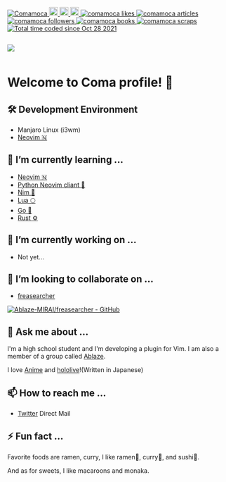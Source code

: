 <p align="left"> 
  <a href="https://github.com/Comamoca/">
    <img src="https://komarev.com/ghpvc/?username=Comamoca&style=flat-square" alt="Comamoca" />
  </a>
  <a href="http://twitter.com/Comamoca_">
    <img height="20" src="https://img.shields.io/twitter/follow/Comamoca_?style=flat-square" />
  </a>
  <a href="https://github.com/Comamoca">
    <img height="20" src="https://img.shields.io/github/followers/Comamoca?label=follow&logo=github&style=flat-square" />
  </a>
  <a href="https://www.reddit.com/user/Comamoca">
    <img height="20" src="https://img.shields.io/reddit/user-karma/combined/Comamoca?label=Reddit&logo=reddit&style=flat-square" />
  </a>
  <!-- <a href="http://qiita.com/Comamoca"> -->
  <!--   <img height="20" src="https://qiita-badge.apiapi.app/s/Comamoca/posts.svg" /> -->
  <!-- </a> -->
  <!-- <//qiita.com/Comamoca"> -->
  <!--   <img height="20" src="https://qiita-badge.apiapi.app/s/Comamoca/contributions.svg" /> -->
  <!-- </a> -->

 <!-- Like のバッジ -->
  <a href="https://zenn.dev/comamoca">
    <img src="https://zenn.badge.nikaera.com/s/comamoca/likes?style=flat-square" alt="comamoca likes" />
  </a>

  <!-- Articles のバッジ -->
  <a href="https://zenn.dev/comamoca/articles">
    <img src="https://zenn.badge.nikaera.com/s/comamoca/articles?style=flat-square" alt="comamoca articles" />
  </a>

  <!-- Followers のバッジ -->
  <a href="https://zenn.dev/comamoca/followers">
    <img src="https://zenn.badge.nikaera.com/s/comamoca/followers?style=flat-square" alt="comamoca followers" />
  </a>

  <!-- Books のバッジ -->
  <a href="https://zenn.dev/comamoca/books">
    <img src="https://zenn.badge.nikaera.com/s/comamoca/books?style=flat-square" alt="comamoca books" />
  </a>

  <!-- Scraps のバッジ -->
  <a href="https://zenn.dev/comamoca/scraps">
    <img src="https://zenn.badge.nikaera.com/s/comamoca/scraps?style=flat-square" alt="comamoca scraps" />
  </a>
  <a href="https://wakatime.com/@aff9e362-de3f-4144-af42-7988698ddf15">
  <img src="https://wakatime.com/badge/user/aff9e362-de3f-4144-af42-7988698ddf15.svg?style=flat-square" alt="Total time coded since Oct 28 2021" />
  </a>

<p align="left" style="display:inline-block;">
<img src="https://github-readme-stats.vercel.app/api?username=Comamoca" />
</p>


<!-- <div style="text-align: center;"> -->



# Welcome to Coma profile! 🦊


## 🛠️ Development Environment

- Manjaro Linux (i3wm)
- [Neovim 🇳](https://github.com/neovim/neovim)

## 🌱 I’m currently learning ...

- [Neovim 🇳](https://github.com/neovim/neovim)
- [Python Neovim cliant 🐍](https://github.com/neovim/pynvim)
- [Nim 👑](https://nim-lang.org/)
- [Lua 🌕](https://www.lua.org/)
- [Go 💨](https://github.com/golang/go)
- [Rust ⚙️](https://github.com/rust-lang/rust)

## 🔭 I’m currently working on ... 

- Not yet...

## 👯 I’m looking to collaborate on ...

- [freasearcher](https://github.com/Ablaze-MIRAI/freasearcher)

[![Ablaze-MIRAI/freasearcher - GitHub](https://gh-card.dev/repos/Ablaze-MIRAI/freasearcher.svg?fullname=)](https://github.com/Ablaze-MIRAI/freasearcher)

## 💬 Ask me about ...

I'm a high school student and I'm developing a plugin for Vim.
I am also a member of a group called [Ablaze](https://github.com/Ablaze-MIRAI).

I love [Anime](./articles/about_anime.md) and [hololive](./articles/hololive.md)!(Written in Japanese)


## 📫 How to reach me ...

- [Twitter](https://twitter.com/comacoma_san) Direct Mail


## ⚡ Fun fact ... 

Favorite foods are ramen, curry,
I like ramen🍜, curry🍛, and sushi🍣.

And as for sweets, I like macaroons and monaka. 

<!-- **Comamoca/Comamoca** is a ✨ _special_ ✨ repository because its `README.md` (this file) appears on your GitHub profile. -->
<!--  -->
<!-- Here are some ideas to get you started: -->
<!--  -->
<!-- - 🔭 I’m currently working on ... -->
<!-- - 🌱 I’m currently learning ... -->
<!-- - 👯 I’m looking to collaborate on ... -->
<!-- - 🤔 I’m looking for help with ... -->
<!-- - 💬 Ask me about ... -->
<!-- - 📫 How to reach me ... -->
<!-- - 😄 Pronouns: ... -->
<!-- - ⚡ Fun fact: ... -->
<!-- </div> -->
